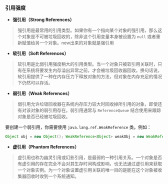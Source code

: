 ### 引用强度
- **强引用（Strong References）**
> 强引用是最常用的引用类型。如果你有一个指向某个对象的强引用，那么这个对象是不可被垃圾回收的，除非这个引用变量本身被设置为 `null` 或者重新赋值给另一个对象。new出来的对象就是强引用
- **软引用（Soft References）**
> 软引用是比弱引用强度稍大的引用类型。当一个对象只被软引用关联时，只有在系统将要发生内存溢出异常之前，才会被垃圾回收器回收。换句话说，软引用提供了一种在内存压力下释放对象的方法，但对象在内存充足的情况下仍然可以存活。
- **弱引用（Weak References）**
> 弱引用允许垃圾回收器在系统内存压力较大时回收掉所引用的对象，即使还有对该对象的弱引用存在。弱引用通常与 `ReferenceQueue` 结合使用来跟踪对象是否已经被垃圾回收。

要创建一个弱引用，你需要使用 `java.lang.ref.WeakReference` 类。例如：
```java
Object obj = new Object(); WeakReference<Object> weakObj = new WeakReference<>(obj);
```

- **虚引用（Phantom References）**
> 虚引用也称为幽灵引用或幻影引用，是最弱的一种引用关系。一个对象是否有虚引用的存在完全不会对其生存时间构成影响，也无法通过虚引用来获取一个对象实例。为一个对象设置虚引用关联的唯一目的是能在这个对象被收集器回收时收到一个系统通知。